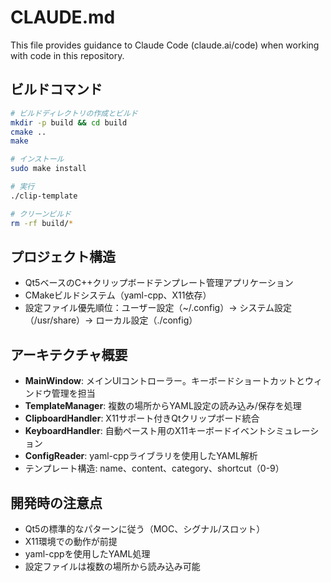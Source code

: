 # CLAUDE.md

This file provides guidance to Claude Code (claude.ai/code) when working with code in this repository.

## ビルドコマンド
```bash
# ビルドディレクトリの作成とビルド
mkdir -p build && cd build
cmake ..
make

# インストール
sudo make install

# 実行
./clip-template

# クリーンビルド
rm -rf build/*
```

## プロジェクト構造
- Qt5ベースのC++クリップボードテンプレート管理アプリケーション
- CMakeビルドシステム（yaml-cpp、X11依存）
- 設定ファイル優先順位：ユーザー設定（~/.config）→ システム設定（/usr/share）→ ローカル設定（./config）

## アーキテクチャ概要
- **MainWindow**: メインUIコントローラー。キーボードショートカットとウィンドウ管理を担当
- **TemplateManager**: 複数の場所からYAML設定の読み込み/保存を処理
- **ClipboardHandler**: X11サポート付きQtクリップボード統合
- **KeyboardHandler**: 自動ペースト用のX11キーボードイベントシミュレーション
- **ConfigReader**: yaml-cppライブラリを使用したYAML解析
- テンプレート構造: name、content、category、shortcut（0-9）

## 開発時の注意点
- Qt5の標準的なパターンに従う（MOC、シグナル/スロット）
- X11環境での動作が前提
- yaml-cppを使用したYAML処理
- 設定ファイルは複数の場所から読み込み可能